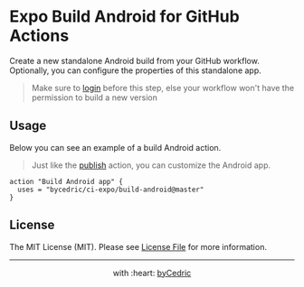 # Expo Build Android for GitHub Actions

Create a new standalone Android build from your GitHub workflow.
Optionally, you can configure the properties of this standalone app.

> Make sure to [login](../login) before this step, else your workflow won't have the permission to build a new version

## Usage

Below you can see an example of a build Android action.

> Just like the [publish](../publish) action, you can customize the Android app.

```hcl
action "Build Android app" {
  uses = "bycedric/ci-expo/build-android@master"
}
```

## License

The MIT License (MIT). Please see [License File](LICENSE.md) for more information.

--- ---

<p align="center">
    with :heart: <a href="https://bycedric.com" target="_blank">byCedric</a>
</p>
